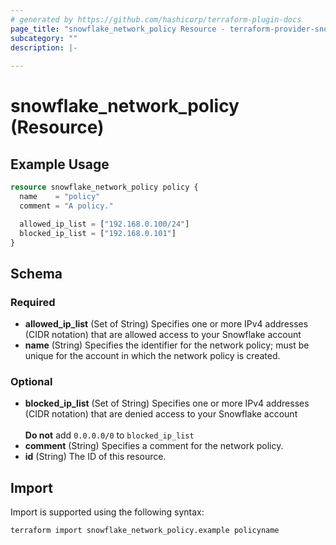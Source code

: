 ```yaml
---
# generated by https://github.com/hashicorp/terraform-plugin-docs
page_title: "snowflake_network_policy Resource - terraform-provider-snowflake"
subcategory: ""
description: |-
  
---
```


# snowflake_network_policy (Resource)



## Example Usage

```terraform
resource snowflake_network_policy policy {
  name    = "policy"
  comment = "A policy."

  allowed_ip_list = ["192.168.0.100/24"]
  blocked_ip_list = ["192.168.0.101"]
}
```

<!-- schema generated by tfplugindocs -->
## Schema

### Required

- **allowed_ip_list** (Set of String) Specifies one or more IPv4 addresses (CIDR notation) that are allowed access to your Snowflake account
- **name** (String) Specifies the identifier for the network policy; must be unique for the account in which the network policy is created.

### Optional

- **blocked_ip_list** (Set of String) Specifies one or more IPv4 addresses (CIDR notation) that are denied access to your Snowflake account<br><br>**Do not** add `0.0.0.0/0` to `blocked_ip_list`
- **comment** (String) Specifies a comment for the network policy.
- **id** (String) The ID of this resource.

## Import

Import is supported using the following syntax:

```shell
terraform import snowflake_network_policy.example policyname
```
